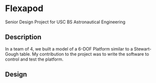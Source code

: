 # Flexapod
Senior Design Project for USC BS Astronautical Engineering

## Description
In a team of 4, we built a model of a 6-DOF Platform similar to a Stewart-Gough table. My contribution to the project was to write the software to control and test the platform. 

## Design 

